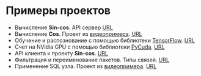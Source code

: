 # Примеры проектов

- Вычисление **Sin-cos**. API сервер [URL](https://server.rndflow.com/projects/1/graph?layer=1)
- Вычисление **Сos**. Проект из [видеопримера][1]. [URL](https://server.rndflow.com/projects/31/graph?layer=30&node=143)
- Обучение и распознование с помощью библиотеки [TensorFlow](https://www.tensorflow.org/). [URL](https://server.rndflow.com/projects/4/graph?layer=4)
- Счет на NVidia GPU с помощью библиотеки [PyCuda](https://documen.tician.de/pycuda/). [URL](https://server.rndflow.com/projects/3/graph?layer=3)
- API клиента к проекту **Sin-cos**. [URL](https://server.rndflow.com/projects/15/graph?layer=12)
- Фильтрация и переименование пакетов. Типы связей. [URL](https://server.rndflow.com/projects/29/graph?layer=28)
- Применение SQL узла. Проект из [видеопримера][1]. [URL](https://server.rndflow.com/projects/32/graph?layer=31)

[1]: /docs/instructions/video.md

